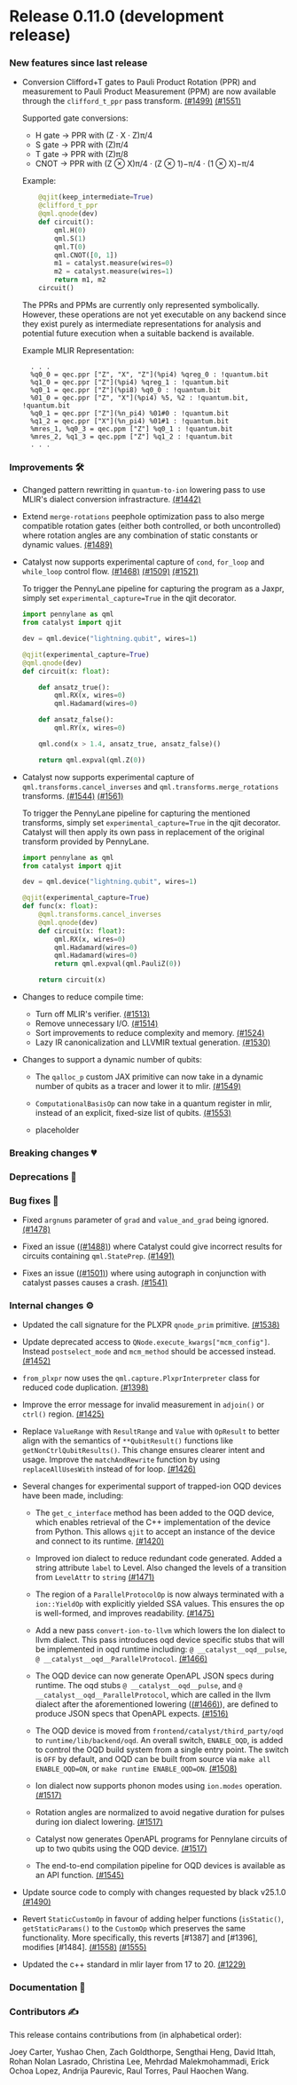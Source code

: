 # Release 0.11.0 (development release)

<h3>New features since last release</h3>

* Conversion Clifford+T gates to Pauli Product Rotation (PPR) and measurement to Pauli Product Measurement (PPM) are now available through the `clifford_t_ppr` pass transform.
  [(#1499)](https://github.com/PennyLaneAI/catalyst/pull/1499)
  [(#1551)](https://github.com/PennyLaneAI/catalyst/pull/1551)

  Supported gate conversions:
    - H gate → PPR with (Z · X · Z)π/4
    - S gate → PPR with (Z)π/4
    - T gate → PPR with (Z)π/8
    - CNOT → PPR with (Z ⊗ X)π/4 · (Z ⊗ 1)−π/4 · (1 ⊗ X)−π/4

    Example: 
    ```python
        @qjit(keep_intermediate=True)
        @clifford_t_ppr
        @qml.qnode(dev)
        def circuit():
            qml.H(0)
            qml.S(1)
            qml.T(0)
            qml.CNOT([0, 1])
            m1 = catalyst.measure(wires=0)
            m2 = catalyst.measure(wires=1)
            return m1, m2
        circuit()
    ```

    The PPRs and PPMs are currently only represented symbolically. However, these operations are not yet executable on any backend since they exist purely as intermediate representations for analysis and potential future execution when a suitable backend is available.
    
    Example MLIR Representation:
    ```mlir
      . . .
      %q0_0 = qec.ppr ["Z", "X", "Z"](%pi4) %qreg_0 : !quantum.bit
      %q1_0 = qec.ppr ["Z"](%pi4) %qreg_1 : !quantum.bit
      %q0_1 = qec.ppr ["Z"](%pi8) %q0_0 : !quantum.bit
      %01_0 = qec.ppr ["Z", "X"](%pi4) %5, %2 : !quantum.bit, !quantum.bit
      %q0_1 = qec.ppr ["Z"](%n_pi4) %01#0 : !quantum.bit
      %q1_2 = qec.ppr ["X"](%n_pi4) %01#1 : !quantum.bit
      %mres_1, %q0_3 = qec.ppm ["Z"] %q0_1 : !quantum.bit
      %mres_2, %q1_3 = qec.ppm ["Z"] %q1_2 : !quantum.bit
      . . . 
    ```

<h3>Improvements 🛠</h3>

* Changed pattern rewritting in `quantum-to-ion` lowering pass to use MLIR's dialect conversion
  infrastracture.
  [(#1442)](https://github.com/PennyLaneAI/catalyst/pull/1442)

* Extend `merge-rotations` peephole optimization pass to also merge compatible rotation gates (either both controlled, or both uncontrolled) where rotation angles are any combination of static constants or dynamic values.
  [(#1489)](https://github.com/PennyLaneAI/catalyst/pull/1489)

* Catalyst now supports experimental capture of `cond`, `for_loop` and `while_loop` control flow.
  [(#1468)](https://github.com/PennyLaneAI/catalyst/pull/1468)
  [(#1509)](https://github.com/PennyLaneAI/catalyst/pull/1509)
  [(#1521)](https://github.com/PennyLaneAI/catalyst/pull/1521)
  
  To trigger the PennyLane pipeline for capturing the program as a Jaxpr, simply set
  `experimental_capture=True` in the qjit decorator.

  ```python
  import pennylane as qml
  from catalyst import qjit

  dev = qml.device("lightning.qubit", wires=1)

  @qjit(experimental_capture=True)
  @qml.qnode(dev)
  def circuit(x: float):

      def ansatz_true():
          qml.RX(x, wires=0)
          qml.Hadamard(wires=0)

      def ansatz_false():
          qml.RY(x, wires=0)

      qml.cond(x > 1.4, ansatz_true, ansatz_false)()

      return qml.expval(qml.Z(0))
  ```

* Catalyst now supports experimental capture of `qml.transforms.cancel_inverses` and `qml.transforms.merge_rotations` transforms.
  [(#1544)](https://github.com/PennyLaneAI/catalyst/pull/1544)
  [(#1561)](https://github.com/PennyLaneAI/catalyst/pull/1561)

  To trigger the PennyLane pipeline for capturing the mentioned transforms,
  simply set `experimental_capture=True` in the qjit decorator. Catalyst will
  then apply its own pass in replacement of the original transform
  provided by PennyLane.

  ```python
  import pennylane as qml
  from catalyst import qjit

  dev = qml.device("lightning.qubit", wires=1)

  @qjit(experimental_capture=True)
  def func(x: float):
      @qml.transforms.cancel_inverses
      @qml.qnode(dev)
      def circuit(x: float):
          qml.RX(x, wires=0)
          qml.Hadamard(wires=0)
          qml.Hadamard(wires=0)
          return qml.expval(qml.PauliZ(0))

      return circuit(x)
  ```

* Changes to reduce compile time:

  - Turn off MLIR's verifier.
    [(#1513)](https://github.com/PennyLaneAI/catalyst/pull/1513)
  - Remove unnecessary I/O.
    [(#1514)](https://github.com/PennyLaneAI/catalyst/pull/1514)
  - Sort improvements to reduce complexity and memory.
    [(#1524)](https://github.com/PennyLaneAI/catalyst/pull/1524)
  - Lazy IR canonicalization and LLVMIR textual generation.
    [(#1530)](https://github.com/PennyLaneAI/catalyst/pull/1530)

* Changes to support a dynamic number of qubits:

  - The `qalloc_p` custom JAX primitive can now take in a dynamic number of qubits as a tracer
    and lower it to mlir.
    [(#1549)](https://github.com/PennyLaneAI/catalyst/pull/1549)

  - `ComputationalBasisOp` can now take in a quantum register in mlir, instead of an explicit, fixed-size list of qubits.
    [(#1553)](https://github.com/PennyLaneAI/catalyst/pull/1553)

  - placeholder

<h3>Breaking changes 💔</h3>

<h3>Deprecations 👋</h3>

<h3>Bug fixes 🐛</h3>

* Fixed `argnums` parameter of `grad` and `value_and_grad` being ignored.
  [(#1478)](https://github.com/PennyLaneAI/catalyst/pull/1478)

* Fixed an issue ([(#1488)](https://github.com/PennyLaneAI/catalyst/pull/1488)) where Catalyst could
  give incorrect results for circuits containing `qml.StatePrep`.
  [(#1491)](https://github.com/PennyLaneAI/catalyst/pull/1491)

* Fixes an issue ([(#1501)](https://github.com/PennyLaneAI/catalyst/issues/1501)) where using 
  autograph in conjunction with catalyst passes causes a crash.
  [(#1541)](https://github.com/PennyLaneAI/catalyst/pull/1541)

<h3>Internal changes ⚙️</h3>

* Updated the call signature for the PLXPR `qnode_prim` primitive.
  [(#1538)](https://github.com/PennyLaneAI/catalyst/pull/1538)

* Update deprecated access to `QNode.execute_kwargs["mcm_config"]`.
  Instead `postselect_mode` and `mcm_method` should be accessed instead.
  [(#1452)](https://github.com/PennyLaneAI/catalyst/pull/1452)

* `from_plxpr` now uses the `qml.capture.PlxprInterpreter` class for reduced code duplication.
  [(#1398)](https://github.com/PennyLaneAI/catalyst/pull/1398)

* Improve the error message for invalid measurement in `adjoin()` or `ctrl()` region.
  [(#1425)](https://github.com/PennyLaneAI/catalyst/pull/1425)

* Replace `ValueRange` with `ResultRange` and `Value` with `OpResult` to better align with the semantics of `**QubitResult()` functions like `getNonCtrlQubitResults()`. This change ensures clearer intent and usage. Improve the `matchAndRewrite` function by using `replaceAllUsesWith` instead of for loop.
  [(#1426)](https://github.com/PennyLaneAI/catalyst/pull/1426)

* Several changes for experimental support of trapped-ion OQD devices have been made, including:

  - The `get_c_interface` method has been added to the OQD device, which enables retrieval of the C++
    implementation of the device from Python. This allows `qjit` to accept an instance of the device
    and connect to its runtime.
    [(#1420)](https://github.com/PennyLaneAI/catalyst/pull/1420)

  - Improved ion dialect to reduce redundant code generated. Added a string attribute `label` to Level.
    Also changed the levels of a transition from `LevelAttr` to `string`
    [(#1471)](https://github.com/PennyLaneAI/catalyst/pull/1471)

  - The region of a `ParallelProtocolOp` is now always terminated with a `ion::YieldOp` with explicitly yielded SSA values. This ensures the op is well-formed, and improves readability.
    [(#1475)](https://github.com/PennyLaneAI/catalyst/pull/1475)

  - Add a new pass `convert-ion-to-llvm` which lowers the Ion dialect to llvm dialect. This pass 
    introduces oqd device specific stubs that will be implemented in oqd runtime including: 
    `@ __catalyst__oqd__pulse`, `@ __catalyst__oqd__ParallelProtocol`.
    [(#1466)](https://github.com/PennyLaneAI/catalyst/pull/1466)

  - The OQD device can now generate OpenAPL JSON specs during runtime. The oqd stubs
  `@ __catalyst__oqd__pulse`, and `@ __catalyst__oqd__ParallelProtocol`, which
  are called in the llvm dialect after the aforementioned lowering ([(#1466)](https://github.com/PennyLaneAI/catalyst/pull/1466)), are defined to produce JSON specs that OpenAPL expects.
    [(#1516)](https://github.com/PennyLaneAI/catalyst/pull/1516)

  - The OQD device is moved from `frontend/catalyst/third_party/oqd` to `runtime/lib/backend/oqd`. An overall switch, `ENABLE_OQD`, is added to control the OQD build system from a single entry point. The switch is `OFF` by default, and OQD can be built from source via `make all ENABLE_OQD=ON`, or `make runtime ENABLE_OQD=ON`.
    [(#1508)](https://github.com/PennyLaneAI/catalyst/pull/1508)

  - Ion dialect now supports phonon modes using `ion.modes` operation.
    [(#1517)](https://github.com/PennyLaneAI/catalyst/pull/1517)

  - Rotation angles are normalized to avoid negative duration for pulses during ion dialect lowering.
    [(#1517)](https://github.com/PennyLaneAI/catalyst/pull/1517)

  - Catalyst now generates OpenAPL programs for Pennylane circuits of up to two qubits using the OQD device.
    [(#1517)](https://github.com/PennyLaneAI/catalyst/pull/1517)

  - The end-to-end compilation pipeline for OQD devices is available as an API function.
    [(#1545)](https://github.com/PennyLaneAI/catalyst/pull/1545)

* Update source code to comply with changes requested by black v25.1.0
  [(#1490)](https://github.com/PennyLaneAI/catalyst/pull/1490)

* Revert `StaticCustomOp` in favour of adding helper functions (`isStatic()`, `getStaticParams()`
  to the `CustomOp` which preserves the same functionality. More specifically, this reverts
  [#1387] and [#1396], modifies [#1484].
  [(#1558)](https://github.com/PennyLaneAI/catalyst/pull/1558)
  [(#1555)](https://github.com/PennyLaneAI/catalyst/pull/1555)

* Updated the c++ standard in mlir layer from 17 to 20.
  [(#1229)](https://github.com/PennyLaneAI/catalyst/pull/1229)

<h3>Documentation 📝</h3>

<h3>Contributors ✍️</h3>

This release contains contributions from (in alphabetical order):

Joey Carter,
Yushao Chen,
Zach Goldthorpe,
Sengthai Heng,
David Ittah,
Rohan Nolan Lasrado,
Christina Lee,
Mehrdad Malekmohammadi,
Erick Ochoa Lopez,
Andrija Paurevic,
Raul Torres,
Paul Haochen Wang.
